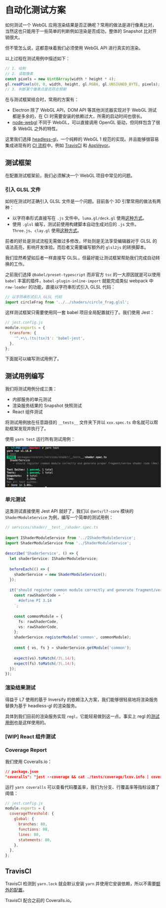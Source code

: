 # 自动化测试方案

如何测试一个 WebGL 应用渲染结果是否正确呢？常用的做法是进行像素比对，当然这也只能用于一些简单的判断例如渲染是否成功，整体的 Snapshot 比对开销很大。

但不管怎么说，这都意味着我们必须使用 WebGL API 进行真实的渲染。

以上过程在测试用例中描述如下：

```javascript
// 1. 绘制
// 2. 读取像素
const pixels = new Uint8Array(width * height * 4);
gl.readPixels(0, 0, width, height, gl.RGBA, gl.UNSIGNED_BYTE, pixels);
// 3. 判断某个像素点是否符合预期
```

在与测试框架结合时，常用的方案有：

- Electron 除了 WebGL API，DOM API 等其他浏览器实现对于 WebGL 测试都是多余的，在 CI 时需要安装的依赖过大，所需的启动时间也很长。
- [node-webgl](https://github.com/mikeseven/node-webgl) 不同于 WebGL，可以直接调用 OpenGL 驱动，但同样包含了很多 WebGL 之外的特性。

这里我们选择 [headless-gl](https://github.com/stackgl/headless-gl)，一个纯粹的 WebGL 1 规范的实现。并且能够很容易集成进现有的 [CI 流程](https://github.com/stackgl/headless-gl#how-can-i-use-headless-gl-with-a-continuous-integration-service)中，例如 [TravisCI](https://travis-ci.org/) 和 [AppVeyor](http://www.appveyor.com/)。

## 测试框架

在配置测试框架前，我们必须解决一个 WebGL 项目中常见的问题。

### 引入 GLSL 文件

如何在测试时正确引入 GLSL 文件是一个问题。目前各个 3D 引擎常用的做法有两种：

- 以字符串形式直接写在 `.js` 文件中。`luma.gl/deck.gl` 使用[这种方式](https://github.com/uber/deck.gl/blob/7.1-release/modules/layers/src/arc-layer/arc-layer-fragment.glsl.js)。
- 使用 `.glsl` 编写，测试前使用构建脚本自动生成对应的 `.js` 文件。`Three.js`、`clay.gl` 使用[这种方式](https://github.com/pissang/claygl/blob/master/build/glsl2js.js)。

前者的好处是测试流程无需做过多修改，坏处则是无法享受编辑器对于 GLSL 的语法高亮，影响开发体验。而后者又需要编写额外的 `glsl2js` 的转换脚本。

我们显然希望如后者一样直接写 GLSL，但最好能让测试框架帮助我们完成自动转换的工作。

之前我们选择 `@babel/preset-typescript` 而非官方 `tsc` 的一大原因就是可以使用 `babel` 丰富的插件，`babel-plugin-inline-import` 就能完成类似 webpack 中 `raw-loader` 的功能，直接以字符串形式引入 GLSL 代码：

```javascript
// 以字符串形式引入 GLSL 代码
import circleFrag from '../../shaders/circle_frag.glsl';
```

这样测试框架只需要使用同一套 babel 项目全局配置就行了。我们使用 Jest：

```javascript
// jest.config.js
module.exports = {
  transform: {
    '^.+\\.(ts|tsx)$': 'babel-jest',
  },
};
```

下面就可以编写测试用例了。

## 测试用例编写

我们将测试用例分成三类：

- 内部服务的单元测试
- 渲染服务结果的 Snapshot 快照测试
- React 组件测试

将测试用例放在任意路径的 `__tests__` 文件夹下并以 `xxx.spec.ts` 命名就可以帮助框架发现并执行了。

使用 `yarn test` 运行所有测试用例：

![](./screenshots/jest.png)

### 单元测试

这类测试直接使用 Jest API 就好了，我们以 `@antv/l7-core` 模块的 `ShaderModuleService` 为例，编写一个简单的测试用例：

```typescript
// services/shader/__test__/shader.spec.ts

import IShaderModuleService from '../IShaderModuleService';
import ShaderModuleService from '../ShaderModuleService';

describe('ShaderService', () => {
  let shaderService: IShaderModuleService;

  beforeEach(() => {
    shaderService = new ShaderModuleService();
  });

  it('should register common module correctly and generate fragment/vertex shader code', () => {
    const rawShaderCode = `
      #define PI 3.14
    `;

    const commonModule = {
      fs: rawShaderCode,
      vs: rawShaderCode,
    };
    shaderService.registerModule('common', commonModule);

    const { vs, fs } = shaderService.getModule('common');

    expect(vs).toMatch(/3\.14/);
    expect(fs).toMatch(/3\.14/);
  });
});
```

### 渲染结果测试

得益于 L7 使用的基于 Inversify 的依赖注入方案，我们能够很轻易地将渲染服务替换为基于 headless-gl 的渲染服务。

具体到我们目前的渲染服务实现 `regl`，它能轻易做到这一点。事实上 regl 的[测试用例](https://github.com/regl-project/regl/blob/gh-pages/test/util/create-context.js#L28)也是这样使用的。

### [WIP] React 组件测试

### Coverage Report

我们使用 Coveralls.io：

```json
// package.json
"coveralls": "jest --coverage && cat ./tests/coverage/lcov.info | coveralls",
```

运行 `yarn coveralls` 可以查看代码覆盖率，我们为分支、行覆盖率等指标设置了阈值：

```javascript
// jest.config.js
module.exports = {
  coverageThreshold: {
    global: {
      branches: 80,
      functions: 80,
      lines: 80,
      statements: 80,
    },
  },
};
```

## TravisCI

TravisCI 检测到 `yarn.lock` 就会默认安装 `yarn` 并使用它安装依赖，所以不需要[额外的配置](https://yarnpkg.com/en/docs/install-ci#travis-tab)。

TravisCI 配合之前的 Coveralls.io。
